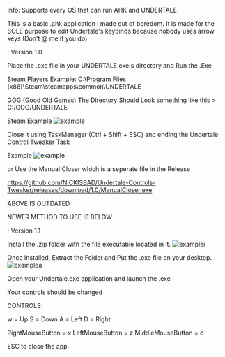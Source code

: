 Info: Supports every OS that can run AHK and UNDERTALE

This is a basic .ahk application i made out of boredom. It is made for the SOLE purpose to edit Undertale's keybinds because nobody uses arrow keys (Don't @ me if you do)




; Version 1.0

Place the .exe file in your UNDERTALE.exe's directory and Run the .Exe

Steam Players Example: C:\Program Files (x86)\Steam\steamapps\common\UNDERTALE


GOG (Good Old Games) The Directory Should Look something like this > C:/GOG/UNDERTALE

Steam Example
![example](https://user-images.githubusercontent.com/107813557/222113844-db1002f0-bc1e-4ef3-b66f-f982ebf0213c.PNG)

Close it using TaskManager (Ctrl + Shift + ESC)
and ending the Undertale Control Tweaker Task

Example
![example](https://user-images.githubusercontent.com/107813557/222114863-468bade8-517f-403e-87b2-9f445b901717.PNG)

or Use the Manual Closer which is a seperate file in the Release

https://github.com/NICKISBAD/Undertale-Controls-Tweaker/releases/download/1.0/ManualCloser.exe

ABOVE IS OUTDATED

NEWER METHOD TO USE IS BELOW

; Version 1.1

Install the .zip folder with the file executable located in it.
![examplei](https://user-images.githubusercontent.com/107813557/229262954-4689f046-bbd6-429e-ab31-25eea1657e4c.PNG)

Once Installed, Extract the Folder and Put the .exe file on your desktop.
![examplea](https://user-images.githubusercontent.com/107813557/229263077-05b89270-a22b-413e-b3e9-928a484c7074.PNG)


Open your Undertale.exe application and launch the .exe

Your controls should be changed

CONTROLS:

w = Up
S = Down
A = Left
D = Right

RightMouseButton = x
LeftMouseButton = z
MiddleMouseButton = c

ESC to close the app.
